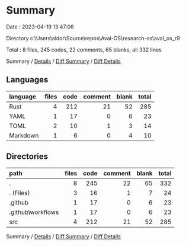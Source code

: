 # Summary

Date : 2023-04-19 13:47:06

Directory c:\\Users\\aldor\\Source\\repos\\Aval-OS\\research-os\\aval_os_r9

Total : 8 files,  245 codes, 22 comments, 65 blanks, all 332 lines

Summary / [Details](details.md) / [Diff Summary](diff.md) / [Diff Details](diff-details.md)

## Languages
| language | files | code | comment | blank | total |
| :--- | ---: | ---: | ---: | ---: | ---: |
| Rust | 4 | 212 | 21 | 52 | 285 |
| YAML | 1 | 17 | 0 | 6 | 23 |
| TOML | 2 | 10 | 1 | 3 | 14 |
| Markdown | 1 | 6 | 0 | 4 | 10 |

## Directories
| path | files | code | comment | blank | total |
| :--- | ---: | ---: | ---: | ---: | ---: |
| . | 8 | 245 | 22 | 65 | 332 |
| . (Files) | 3 | 16 | 1 | 7 | 24 |
| .github | 1 | 17 | 0 | 6 | 23 |
| .github\\workflows | 1 | 17 | 0 | 6 | 23 |
| src | 4 | 212 | 21 | 52 | 285 |

Summary / [Details](details.md) / [Diff Summary](diff.md) / [Diff Details](diff-details.md)